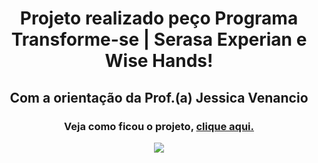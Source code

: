 <p >
<h1 align="center">
Projeto realizado peço Programa Transforme-se | Serasa Experian e Wise Hands!
</h1>
</p>
<p><h2 align="center">
Com a orientação da Prof.(a) Jessica Venancio
</h2></p>

<p>
<h3 align="center">
Veja como ficou o projeto, <a href="https://alanjoabio.github.io/Jogo_Pong/"> clique aqui.</a>
</h3>
</p>

<p align="center">
<img src="https://wisehands.app/wp-content/uploads/2022/10/header_mob_v3.jpg">
</p>